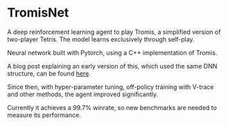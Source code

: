 # TromisNet

A deep reinforcement learning agent to play Tromis, a simplified version of two-player Tetris. The model learns exclusively through self-play.

Neural network built with Pytorch, using a C++ implementation of Tromis.

A blog post explaining an early version of this, which used the same DNN structure, can be found [here](https://paulkra.wordpress.com/2021/09/28/tromisnet-and-implementing-a2c/).

Since then, with hyper-parameter tuning, off-policy training with V-trace and other methods, the agent improved significantly. 

Currently it achieves a 99.7% winrate, so new benchmarks are needed to measure its performance.

